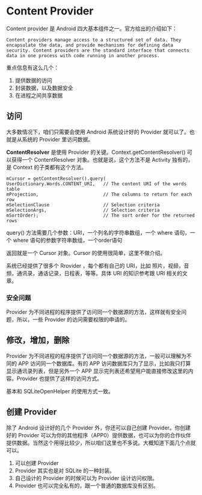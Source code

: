 # Content Provider

Content provider 是 Android 四大基本组件之一。官方给出的介绍如下：

    Content providers manage access to a structured set of data. They encapsulate the data, and provide mechanisms for defining data security. Content providers are the standard interface that connects data in one process with code running in another process.


<!--more-->


重点信息有这么几个：

1. 提供数据的访问
2. 封装数据，以及数据安全
3. 在进程之间共享数据

## 访问

大多数情况下，咱们只需要会使用 Android 系统设计好的 Provider 就可以了。也就是从系统的 Provider 里访问数据。

**ContentResolver** 是使用 Provider 的关键。Context.getContentResolver()  可以获得一个 ContentResolver 对象。也就是说，这个方法不是 Activity 独有的，是 Context 的子类都有这个方法。


    mCursor = getContentResolver().query(
    UserDictionary.Words.CONTENT_URI,   // The content URI of the words table
    mProjection,                        // The columns to return for each row
    mSelectionClause                    // Selection criteria
    mSelectionArgs,                     // Selection criteria
    mSortOrder);                        // The sort order for the returned rows

query() 方法需要几个参数：URI，一个列名的字符串数组，一个 where 语句，一个 where 语句的参数字符串数组，一个order语句

返回就是一个 Cursor 对象。Cursor 的使用很简单，这里不做介绍。

系统已经提供了很多个 Rrovider ，每个都有自己的 URI，比如 照片，视频，音频，通讯录，通话记录，日程表，等等。具体 URI 的知识参考跟 URI 相关的文章。

### 安全问题

Provider 为不同进程的程序提供了访问同一个数据源的方法，这样就有安全问题，所以，一些 Provider 的访问需要权限的申请的。

## 修改，增加，删除

Provider 为不同进程的程序提供了访问同一个数据源的方法，一般可以理解为不同的 APP 访问同一个数据库。有的 APP 访问数据库只为了显示，比如我只打算显示通讯录列表，但是另外一个 APP 显示完列表还希望用户能直接修改这里的内容。Provider 也提供了这样的访问方式。

基本和 SQLiteOpenHelper 的使用方式一致。

## 创建 Provider

除了 Android 设计好的几个 Provider 外，你还可以自己创建 Provider。你创建好的 Provider 可以为你的其他程序（APP0）提供数据，也可以为你的合作伙伴提供数据。当然这个用得比较少，所以咱们这里也不多说。大概知道下面几个点就可以。

1. 可以创建 Provider
2. Provider 其实也是对 SQLite 的一种封装。
3. 自己设计的 Provider 的时候可以为 Provider 设计访问权限。
4. Provider 也可以完全私有的，跟一个普通的数据库没有区别。